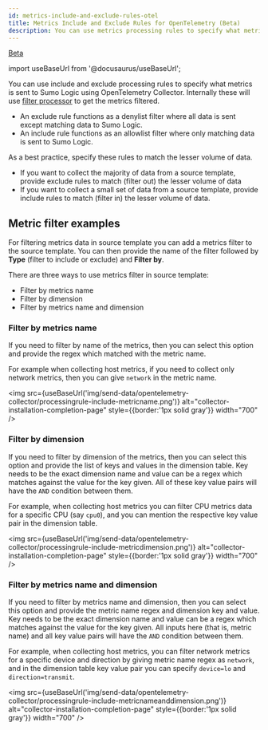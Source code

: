 ```yaml
---
id: metrics-include-and-exclude-rules-otel
title: Metrics Include and Exclude Rules for OpenTelemetry (Beta)
description: You can use metrics processing rules to specify what metrics are sent to Sumo Logic using OpenTelemetry Collector.
---
```

<head>
  <meta name="robots" content="noindex" />
</head>

<p><a href="/docs/beta"><span className="beta">Beta</span></a></p>

import useBaseUrl from '@docusaurus/useBaseUrl';

You can use include and exclude processing rules to specify what metrics is sent to Sumo Logic using OpenTelemetry Collector. Internally these will use [filter processor](https://github.com/open-telemetry/opentelemetry-collector-contrib/tree/main/processor/filterprocessor) to get the metrics filtered. 

* An exclude rule functions as a denylist filter where all data is sent except matching data to Sumo Logic.
* An include rule functions as an allowlist filter where only matching data is sent to Sumo Logic.

As a best practice, specify these rules to match the lesser volume of data.

* If you want to collect the majority of data from a source template, provide exclude rules to match (filter out) the lesser volume of data
* If you want to collect a small set of data from a source template, provide include rules to match (filter in) the lesser volume of data.

## Metric filter examples

For filtering metrics data in source template you can add a metrics filter to the source template. You can then provide the name of the filter followed by **Type** (filter to include or exclude) and **Filter by**. 

There are three ways to use metrics filter in source template: 
* Filter by metrics name
* Filter by dimension
* Filter by metrics name and dimension

### Filter by metrics name

If you need to filter by name of the metrics, then you can select this option and provide the regex which matched with the metric name. 

For example when collecting host metrics, if you need to collect only network metrics, then you can give `network` in the metric name. 

<img src={useBaseUrl('img/send-data/opentelemetry-collector/processingrule-include-metricname.png')} alt="collector-installation-completion-page" style={{border:'1px solid gray'}} width="700" />

### Filter by dimension

If you need to filter by dimension of the metrics, then you can select this option and provide the list of keys and values in the dimension table. Key needs to be the exact dimension name and value can be a regex which matches against the value for the key given. All of these key value pairs will have the `AND` condition between them. 

For example, when collecting host metrics you can filter CPU metrics data for a specific CPU (say `cpu0`), and you can mention the respective key value pair in the dimension table.

<img src={useBaseUrl('img/send-data/opentelemetry-collector/processingrule-include-metricdimension.png')} alt="collector-installation-completion-page" style={{border:'1px solid gray'}} width="700" />

### Filter by metrics name and dimension

If you need to filter by metrics name and dimension, then you can select this option and provide the metric name regex and dimension key and value. Key needs to be the exact dimension name and value can be a regex which matches against the value for the key given. All inputs here (that is, metric name) and all key value pairs will have the `AND` condition between them. 

For example, when collecting host metrics, you can filter network metrics for a specific device and direction by giving metric name regex as `network`, and in the dimension table key value pair you can specify `device=lo` and `direction=transmit`.

<img src={useBaseUrl('img/send-data/opentelemetry-collector/processingrule-include-metricnameanddimension.png')} alt="collector-installation-completion-page" style={{border:'1px solid gray'}} width="700" />